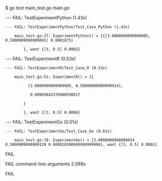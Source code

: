 $ go test main_test.go main.go  
  

--- FAIL: TestExperimentPython (1.43s)  

    --- FAIL: TestExperimentPython/Test_Case_Python (1.43s)  

        main_test.go:27: ExperimentPython() = {{[3.0000909090909085, 0.5000909090909091] 0.0001875}  

            }, want {[3, 0.5] 0.0002}  
  

--- FAIL: TestExperimentR (0.53s)  

    --- FAIL: TestExperimentR/Test_Case_R (0.53s)  

        main_test.go:51: ExperimentR() = {{  

              [3.0000909090909089, 0.50009090909090914],  

               0.00069842576980590817  

            }  

            }, want {[3, 0.5] 0.0006}  

--- FAIL: TestExperimentGo (0.01s)  
  
  
    --- FAIL: TestExperimentGo/Test_Case_Go (0.01s)  

        main_test.go:78: ExperimentGo() = {3.0000909090909014 0.5000909090909129 0.000018300999999999996}, want {[3, 0.5] 0.0001}  


FAIL  

FAIL    command-line-arguments  2.068s  

FAIL